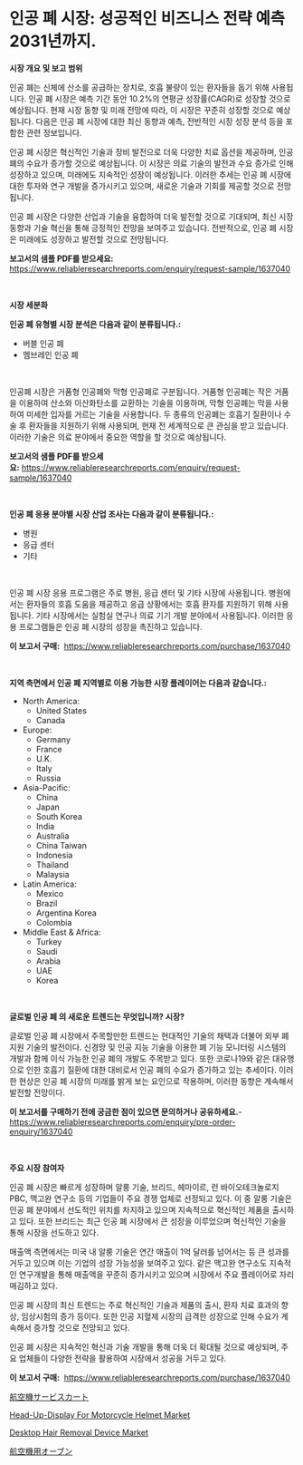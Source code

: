 <p><h1>인공 폐 시장: 성공적인 비즈니스 전략 예측 2031년까지.</h1></p><p><strong>시장 개요 및 보고 범위</strong></p>
<p><p>인공 폐는 신체에 산소를 공급하는 장치로, 호흡 불량이 있는 환자들을 돕기 위해 사용됩니다. 인공 폐 시장은 예측 기간 동안 10.2%의 연평균 성장률(CAGR)로 성장할 것으로 예상됩니다. 현재 시장 동향 및 미래 전망에 따라, 이 시장은 꾸준히 성장할 것으로 예상됩니다. 다음은 인공 폐 시장에 대한 최신 동향과 예측, 전반적인 시장 성장 분석 등을 포함한 관련 정보입니다.</p><p>인공 폐 시장은 혁신적인 기술과 장비 발전으로 더욱 다양한 치료 옵션을 제공하며, 인공 폐의 수요가 증가할 것으로 예상됩니다. 이 시장은 의료 기술의 발전과 수요 증가로 인해 성장하고 있으며, 미래에도 지속적인 성장이 예상됩니다. 이러한 추세는 인공 폐 시장에 대한 투자와 연구 개발을 증가시키고 있으며, 새로운 기술과 기회를 제공할 것으로 전망됩니다.</p><p>인공 폐 시장은 다양한 산업과 기술을 융합하여 더욱 발전할 것으로 기대되며, 최신 시장 동향과 기술 혁신을 통해 긍정적인 전망을 보여주고 있습니다. 전반적으로, 인공 폐 시장은 미래에도 성장하고 발전할 것으로 전망됩니다.</p></p>
<p><strong>보고서의 샘플 PDF를 받으세요:</strong> <a href="https://www.reliableresearchreports.com/enquiry/request-sample/1637040">https://www.reliableresearchreports.com/enquiry/request-sample/1637040</a></p>
<p>&nbsp;</p>
<p><strong>시장 세분화</strong></p>
<p><strong>인공 폐 유형별 시장 분석은 다음과 같이 분류됩니다.:</strong></p>
<p><ul><li>버블 인공 폐</li><li>멤브레인 인공 폐</li></ul></p>
<p>&nbsp;</p>
<p><p>인공폐 시장은 거품형 인공폐와 막형 인공폐로 구분됩니다. 거품형 인공폐는 작은 거품을 이용하여 산소와 이산화탄소를 교환하는 기술을 이용하며, 막형 인공폐는 막을 사용하여 미세한 입자를 거르는 기술을 사용합니다. 두 종류의 인공폐는 호흡기 질환이나 수술 후 환자들을 지원하기 위해 사용되며, 현재 전 세계적으로 큰 관심을 받고 있습니다. 이러한 기술은 의료 분야에서 중요한 역할을 할 것으로 예상됩니다.</p></p>
<p><strong>보고서의 샘플 PDF를 받으세요:</strong>&nbsp;<a href="https://www.reliableresearchreports.com/enquiry/request-sample/1637040">https://www.reliableresearchreports.com/enquiry/request-sample/1637040</a></p>
<p>&nbsp;</p>
<p><strong> 인공 폐 응용 분야별 시장 산업 조사는 다음과 같이 분류됩니다.:</strong></p>
<p><ul><li>병원</li><li>응급 센터</li><li>기타</li></ul></p>
<p>&nbsp;</p>
<p><p>인공 폐 시장 응용 프로그램은 주로 병원, 응급 센터 및 기타 시장에 사용됩니다. 병원에서는 환자들의 호흡 도움을 제공하고 응급 상황에서는 호흡 환자를 지원하기 위해 사용됩니다. 기타 시장에서는 실험실 연구나 의료 기기 개발 분야에서 사용됩니다. 이러한 응용 프로그램들은 인공 폐 시장의 성장을 촉진하고 있습니다.</p></p>
<p><strong>이 보고서 구매:</strong>&nbsp; <a href="https://www.reliableresearchreports.com/purchase/1637040">https://www.reliableresearchreports.com/purchase/1637040</a></p>
<p>&nbsp;</p>
<p><strong>지역 측면에서 인공 폐 지역별로 이용 가능한 시장 플레이어는 다음과 같습니다.:</strong></p>
<p><ul>
    <li>
        North America:
        <ul>
            <li>United States</li>
            <li>Canada</li>
        </ul>
    </li>
    <li>
        Europe:
        <ul>
            <li>Germany</li>
            <li>France</li>
            <li>U.K.</li>
            <li>Italy</li>
            <li>Russia</li>
        </ul>
    </li>
    <li>
        Asia-Pacific:
        <ul>
            <li>China</li>
            <li>Japan</li>
            <li>South Korea</li>
            <li>India</li>
            <li>Australia</li>
            <li>China Taiwan</li>
            <li>Indonesia</li>
            <li>Thailand</li>
            <li>Malaysia</li>
        </ul>
    </li>
    <li>
        Latin America:
        <ul>
            <li>Mexico</li>
            <li>Brazil</li>
            <li>Argentina Korea</li>
            <li>Colombia</li>
        </ul>
    </li>
    <li>
        Middle East & Africa:
        <ul>
            <li>Turkey</li>
            <li>Saudi</li>
            <li>Arabia</li>
            <li>UAE</li>
            <li>Korea</li>
        </ul>
    </li>
    </ul></p>
<p>&nbsp;</p>
<p><strong>글로벌 인공 폐 의 새로운 트렌드는 무엇입니까? 시장?</strong></p>
<p><p>글로벌 인공 폐 시장에서 주목할만한 트렌드는 현대적인 기술의 채택과 더불어 외부 폐 지원 기술의 발전이다. 신경망 및 인공 지능 기술을 이용한 폐 기능 모니터링 시스템의 개발과 함께 이식 가능한 인공 폐의 개발도 주목받고 있다. 또한 코로나19와 같은 대유행으로 인한 호흡기 질환에 대한 대비로서 인공 폐의 수요가 증가하고 있는 추세이다. 이러한 현상은 인공 폐 시장의 미래를 밝게 보는 요인으로 작용하며, 이러한 동향은 계속해서 발전할 전망이다.</p></p>
<p><strong>이 보고서를 구매하기 전에 궁금한 점이 있으면 문의하거나 공유하세요.</strong>- <a href="https://www.reliableresearchreports.com/enquiry/pre-order-enquiry/1637040">https://www.reliableresearchreports.com/enquiry/pre-order-enquiry/1637040</a></p>
<p>&nbsp;</p>
<p><strong>주요 시장 참여자</strong></p>
<p><p>인공 폐 시장은 빠르게 성장하며 알룽 기술, 브리드, 헤마이르, 런 바이오테크놀로지 PBC, 맥고완 연구소 등의 기업들이 주요 경쟁 업체로 선정되고 있다. 이 중 알룽 기술은 인공 폐 분야에서 선도적인 위치를 차지하고 있으며 지속적으로 혁신적인 제품을 출시하고 있다. 또한 브리드는 최근 인공 폐 시장에서 큰 성장을 이루었으며 혁신적인 기술을 통해 시장을 선도하고 있다.</p><p>매출액 측면에서는 미국 내 알룽 기술은 연간 매출이 1억 달러를 넘어서는 등 큰 성과를 거두고 있으며 이는 기업의 성장 가능성을 보여주고 있다. 같은 맥고완 연구소도 지속적인 연구개발을 통해 매출액을 꾸준히 증가시키고 있으며 시장에서 주요 플레이어로 자리매김하고 있다.</p><p>인공 폐 시장의 최신 트렌드는 주로 혁신적인 기술과 제품의 출시, 환자 치료 효과의 향상, 임상시험의 증가 등이다. 또한 인공 지혈제 시장의 급격한 성장으로 인해 수요가 계속해서 증가할 것으로 전망되고 있다.</p><p>인공 폐 시장은 지속적인 혁신과 기술 개발을 통해 더욱 더 확대될 것으로 예상되며, 주요 업체들이 다양한 전략을 활용하여 시장에서 성공을 거두고 있다.</p></p>
<p><strong>이 보고서 구매:</strong>&nbsp;&nbsp;<a href="https://www.reliableresearchreports.com/purchase/1637040">https://www.reliableresearchreports.com/purchase/1637040</a></p>
<p><p><a href="https://github.com/laurenreichert/Market-Research-Report-List-1/blob/main/10639118092.md">航空機サービスカート</a></p><p><a href="https://github.com/elizabethdagraca/Market-Research-Report-List-2/blob/main/head-up-display-for-motorcycle-helmet-market.md">Head-Up-Display For Motorcycle Helmet Market</a></p><p><a href="https://github.com/zjyglelu/Market-Research-Report-List-2/blob/main/desktop-hair-removal-device-market.md">Desktop Hair Removal Device Market</a></p><p><a href="https://github.com/RodHoppe07/Market-Research-Report-List-1/blob/main/13621028093.md">航空機用オーブン</a></p></p>

